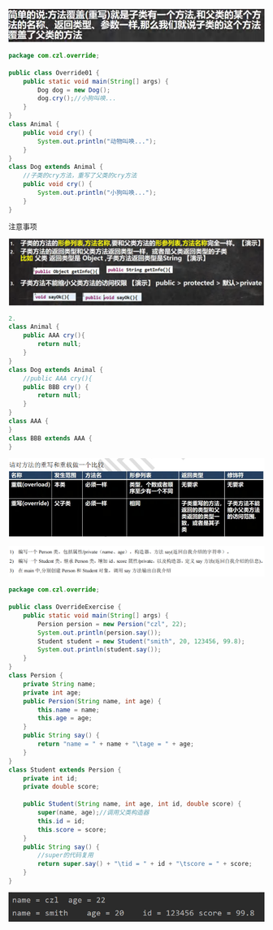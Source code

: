 ![2024.1.1-6](../notes-images/202401011057538.png) 

```java
package com.czl.override;

public class Override01 {
    public static void main(String[] args) {
        Dog dog = new Dog();
        dog.cry();//小狗叫唤...
    }
}
class Animal {
    public void cry() {
        System.out.println("动物叫唤...");
    }
}
class Dog extends Animal {
    //子类的cry方法，重写了父类的cry方法
    public void cry() {
        System.out.println("小狗叫唤...");
    }
}
```



注意事项

![2024.1.1-7](../notes-images/202401011058698.png) 

```java
2.
class Animal {
    public AAA cry(){
        return null;
    }
}
class Dog extends Animal {
    //public AAA cry(){
    public BBB cry() {
        return null;
    }
}
class AAA {
}
class BBB extends AAA {
}
```

![2024.1.1-8](../notes-images/202401011059244.png)

![2024.1.1-10](../notes-images/202401011101451.png)

 ```java
 package com.czl.override;
 
 public class OverrideExercise {
     public static void main(String[] args) {
         Persion persion = new Persion("czl", 22);
         System.out.println(persion.say());
         Student student = new Student("smith", 20, 123456, 99.8);
         System.out.println(student.say());
     }
 }
 class Persion {
     private String name;
     private int age;
     public Persion(String name, int age) {
         this.name = name;
         this.age = age;
     }
     public String say() {
         return "name = " + name + "\tage = " + age;
     }
 }
 class Student extends Persion {
     private int id;
     private double score;
 
     public Student(String name, int age, int id, double score) {
         super(name, age);//调用父类构造器
         this.id = id;
         this.score = score;
     }
     public String say() {
         //super的代码复用
         return super.say() + "\tid = " + id + "\tscore = " + score;
     }
 }
 ```

![2024.1.1-9](../notes-images/202401011100372.png) 